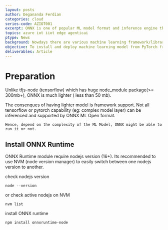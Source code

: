 ```yaml
---
layout: posts
author: Degananda Ferdian
categories: cloud
series-code: AZIOT001
excerpt: ONNX is one of popular ML model format and inference engine that can support various of ML Framework. It is widely used by industry, especially on Microsoft Azure Ecosystem. ONNX Support both CPU and GPU inference.
topics: azure iot iiot edge agenticai
ptype: News
background: Nowdays there are various machine learning framework/library such as pytorch, tensorflow, scikit-learn, etc. Running and performing inference using specific framework will be a challenge as there are various ML framework. ONNX is an open format ML mode and inferece engine that support various ML Framework.
objective: To install and deploy machine learning model from PyTorch framework using ONNX using NodeJS (CPU)
deliverables: Article
---
```


# Preparation

Unlike tfjs-node (tensorflow) which has huge node_module package(>= 300mb+), ONNX is much lighter ( less than 50 mb).

The consenques of having lighter model is framework support. Not all tensorflow or pytorch capability (eg: complex model layer) can be inferenced and supported by ONNX ML Open format.

    Hence, depend on the complexity of the ML Model, ONNX might be able to run it or not.

## Install ONNX Runtime

ONNX Runtime module require nodejs version (16+). Its recommended to use NVM (node version manager) to easily switch between one nodejs version to another.

check nodejs version

    node --version

or check active nodejs on NVM

    nvm list

install ONNX runtime

    npm install onnxruntime-node


